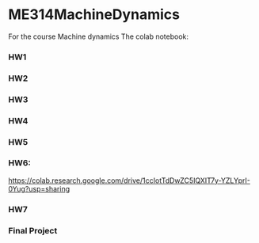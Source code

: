# ME314MachineDynamics
For the course Machine dynamics
The colab notebook:

### HW1

### HW2

### HW3

### HW4

### HW5

### HW6:
https://colab.research.google.com/drive/1ccIotTdDwZC5IQXIT7y-YZLYprI-0Yug?usp=sharing
### HW7

### Final Project 
